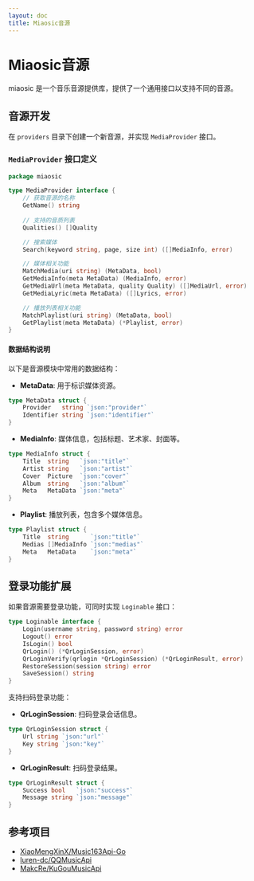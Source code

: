 ```yaml
---
layout: doc
title: Miaosic音源
---
```


# Miaosic音源

miaosic 是一个音乐音源提供库，提供了一个通用接口以支持不同的音源。

## 音源开发

在 `providers` 目录下创建一个新音源，并实现 `MediaProvider` 接口。

### `MediaProvider` 接口定义

```go
package miaosic

type MediaProvider interface {
    // 获取音源的名称
    GetName() string
    
    // 支持的音质列表
    Qualities() []Quality

    // 搜索媒体
    Search(keyword string, page, size int) ([]MediaInfo, error)

    // 媒体相关功能
    MatchMedia(uri string) (MetaData, bool)
    GetMediaInfo(meta MetaData) (MediaInfo, error)
    GetMediaUrl(meta MetaData, quality Quality) ([]MediaUrl, error)
    GetMediaLyric(meta MetaData) ([]Lyrics, error)

    // 播放列表相关功能
    MatchPlaylist(uri string) (MetaData, bool)
    GetPlaylist(meta MetaData) (*Playlist, error)
}
```

#### 数据结构说明
以下是音源模块中常用的数据结构：

- **MetaData**: 用于标识媒体资源。
```go
type MetaData struct {
    Provider   string `json:"provider"`
    Identifier string `json:"identifier"`
}
```

- **MediaInfo**: 媒体信息，包括标题、艺术家、封面等。
```go
type MediaInfo struct {
    Title  string   `json:"title"`
    Artist string   `json:"artist"`
    Cover  Picture  `json:"cover"`
    Album  string   `json:"album"`
    Meta   MetaData `json:"meta"`
}
```

- **Playlist**: 播放列表，包含多个媒体信息。
```go
type Playlist struct {
    Title  string      `json:"title"`
    Medias []MediaInfo `json:"medias"`
    Meta   MetaData    `json:"meta"`
}
```

## 登录功能扩展

如果音源需要登录功能，可同时实现 `Loginable` 接口：
```go
type Loginable interface {
    Login(username string, password string) error
    Logout() error
    IsLogin() bool
    QrLogin() (*QrLoginSession, error)
    QrLoginVerify(qrlogin *QrLoginSession) (*QrLoginResult, error)
    RestoreSession(session string) error
    SaveSession() string
}
```

支持扫码登录功能：
- **QrLoginSession**: 扫码登录会话信息。
```go
type QrLoginSession struct {
    Url string `json:"url"`
    Key string `json:"key"`
}
```

- **QrLoginResult**: 扫码登录结果。
```go
type QrLoginResult struct {
    Success bool   `json:"success"`
    Message string `json:"message"`
}
```

## 参考项目

- [XiaoMengXinX/Music163Api-Go](https://github.com/XiaoMengXinX/Music163Api-Go)
- [luren-dc/QQMusicApi](https://github.com/luren-dc/QQMusicApi)
- [MakcRe/KuGouMusicApi](https://github.com/MakcRe/KuGouMusicApi)
